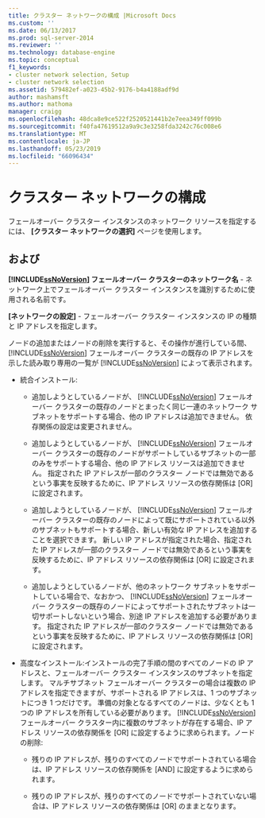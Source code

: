 ```yaml
---
title: クラスター ネットワークの構成 |Microsoft Docs
ms.custom: ''
ms.date: 06/13/2017
ms.prod: sql-server-2014
ms.reviewer: ''
ms.technology: database-engine
ms.topic: conceptual
f1_keywords:
- cluster network selection, Setup
- cluster network selection
ms.assetid: 579482ef-a023-45b2-9176-b4a4188adf9d
author: mashamsft
ms.author: mathoma
manager: craigg
ms.openlocfilehash: 48dca8e9ce522f2520521441b2e7eea349ff099b
ms.sourcegitcommit: f40fa47619512a9a9c3e3258fda3242c76c008e6
ms.translationtype: MT
ms.contentlocale: ja-JP
ms.lasthandoff: 05/23/2019
ms.locfileid: "66096434"
---
```

# <a name="cluster-network-configuration"></a>クラスター ネットワークの構成
  フェールオーバー クラスター インスタンスのネットワーク リソースを指定するには、 **[クラスター ネットワークの選択]** ページを使用します。  
  
## <a name="options"></a>および  
 **[!INCLUDE[ssNoVersion](../../includes/ssnoversion-md.md)] フェールオーバー クラスターのネットワーク名** - ネットワーク上でフェールオーバー クラスター インスタンスを識別するために使用される名前です。  
  
 **[ネットワークの設定]** - フェールオーバー クラスター インスタンスの IP の種類と IP アドレスを指定します。  
  
 ノードの追加またはノードの削除を実行すると、その操作が進行している間、 [!INCLUDE[ssNoVersion](../../includes/ssnoversion-md.md)] フェールオーバー クラスターの既存の IP アドレスを示した読み取り専用の一覧が [!INCLUDE[ssNoVersion](../../includes/ssnoversion-md.md)] によって表示されます。  
  
-   統合インストール:  
  
    -   追加しようとしているノードが、 [!INCLUDE[ssNoVersion](../../includes/ssnoversion-md.md)] フェールオーバー クラスターの既存のノードとまったく同じ一連のネットワーク サブネットをサポートする場合、他の IP アドレスは追加できません。 依存関係の設定は変更されません。  
  
    -   追加しようとしているノードが、 [!INCLUDE[ssNoVersion](../../includes/ssnoversion-md.md)] フェールオーバー クラスターの既存のノードがサポートしているサブネットの一部のみをサポートする場合、他の IP アドレス リソースは追加できません。 指定された IP アドレスが一部のクラスター ノードでは無効であるという事実を反映するために、IP アドレス リソースの依存関係は [OR] に設定されます。  
  
    -   追加しようとしているノードが、 [!INCLUDE[ssNoVersion](../../includes/ssnoversion-md.md)] フェールオーバー クラスターの既存のノードによって既にサポートされている以外のサブネットもサポートする場合、新しい有効な IP アドレスを追加することを選択できます。 新しい IP アドレスが指定された場合、指定された IP アドレスが一部のクラスター ノードでは無効であるという事実を反映するために、IP アドレス リソースの依存関係は [OR] に設定されます。  
  
    -   追加しようとしているノードが、他のネットワーク サブネットをサポートしている場合で、なおかつ、 [!INCLUDE[ssNoVersion](../../includes/ssnoversion-md.md)] フェールオーバー クラスターの既存のノードによってサポートされたサブネットは一切サポートしないという場合、別途 IP アドレスを追加する必要があります。 指定された IP アドレスが一部のクラスター ノードでは無効であるという事実を反映するために、IP アドレス リソースの依存関係は [OR] に設定されます。  
  
-   高度なインストール:インストールの完了手順の間のすべてのノードの IP アドレスと、フェールオーバー クラスター インスタンスのサブネットを指定します。 マルチサブネット フェールオーバー クラスターの場合は複数の IP アドレスを指定できますが、サポートされる IP アドレスは、1 つのサブネットにつき 1 つだけです。 準備の対象となるすべてのノードは、少なくとも 1 つの IP アドレスを所有している必要があります。 [!INCLUDE[ssNoVersion](../../includes/ssnoversion-md.md)] フェールオーバー クラスター内に複数のサブネットが存在する場合、IP アドレス リソースの依存関係を [OR] に設定するように求められます。ノードの削除:  
  
    -   残りの IP アドレスが、残りのすべてのノードでサポートされている場合は、IP アドレス リソースの依存関係を [AND] に設定するように求められます。  
  
    -   残りの IP アドレスが、残りのすべてのノードでサポートされていない場合は、IP アドレス リソースの依存関係は [OR] のままとなります。  
  
  
